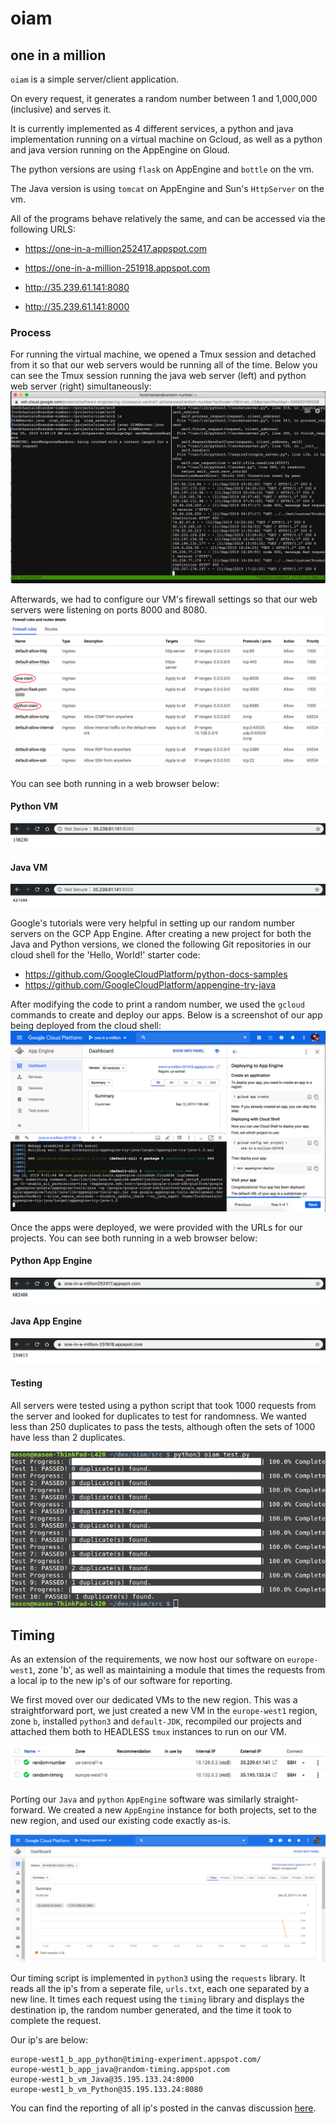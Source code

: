# oiam
## one in a million

`oiam` is a simple server/client application. 

On every request, it generates a random number between 1 and 1,000,000 (inclusive) and serves it.

It is currently implemented as 4 different services, a python and java
implementation running on a virtual machine on Gcloud, as well as a python and java version running on the AppEngine on Gloud.

The python versions are using `flask` on AppEngine and `bottle` on the vm.

The Java version is using `tomcat` on AppEngine and Sun's `HttpServer` on the vm.

All of the programs behave relatively the same, and can be accessed via
the following URLS:

* https://one-in-a-million252417.appspot.com

* https://one-in-a-million-251918.appspot.com

* http://35.239.61.141:8080

* http://35.239.61.141:8000

### Process

For running the virtual machine, we opened a Tmux session and detached from it so that our web servers would be running all of the time. Below you can see the Tmux session running the java web server (left) and python web server (right) simultaneously:
![tmux](screenshots/tmux.png)


Afterwards, we had to configure our VM's firewall settings so that our web servers were listening on ports 8000 and 8080. 
![firewall](screenshots/firewall.png)

You can see both running in a web browser below:
#### Python VM
![python vm](screenshots/python-vm.png)
#### Java VM
![java vm](screenshots/java-vm.png)

Google's tutorials were very helpful in setting up our random number servers on the GCP App Engine. After creating a new project for both the Java and Python versions, we cloned the following Git repositories in our cloud shell for the 'Hello, World!' starter code:
* https://github.com/GoogleCloudPlatform/python-docs-samples
* https://github.com/GoogleCloudPlatform/appengine-try-java

After modifying the code to print a random number, we used the `gcloud` commands to create and deploy our apps. Below is a screenshot of our app being deployed from the cloud shell:
![tutorial](screenshots/tutorial.png)

Once the apps were deployed, we were provided with the URLs for our projects. You can see both running in a web browser below:
#### Python App Engine
![python ae](screenshots/python-ae.png)
#### Java App Engine
![java ae](screenshots/java-ae.png)
#### Testing
All servers were tested using a python script that took 1000 requests
from the server and looked for duplicates to test for randomness. We
wanted less than 250 duplicates to pass the tests, although often
the sets of 1000 have less than 2 duplicates.

![testing](screenshots/testshot.png)

## Timing
As an extension of the requirements, we now host our software on
`europe-west1`, zone 'b', as well as maintaining a module that times the 
requests from a local ip to the new ip's of our software for reporting.

We first moved over our dedicated VMs to the new region.  This was a straightforward port, we just created a new VM in the `europe-west1` region, zone `b`, installed `python3` and `default-JDK`, recompiled our projects and attached them both to HEADLESS `tmux` instances to run on our VM.

![timing vm](screenshots/vm-regions.png)

Porting our `Java` and `python` `AppEngine` software was similarly straight-forward.  We created a new `AppEngine` instance for both projects, set to the new region, and used our existing code exactly as-is.

![app engine region change](screenshots/AppEngine.png)

Our timing script is implemented in `python3` using the `requests` library. It reads all the ip's from a seperate file, `urls.txt`, each one separated by a
new line. It times each request using the `timing` library and displays the
destination ip, the random number generated, and the time it took to complete the request.

Our ip's are below:
```
europe-west1_b_app_python@timing-experiment.appspot.com/
europe-west1_b_app_java@random-timing.appspot.com
europe-west1_b_vm_Java@35.195.133.24:8000
europe-west1_b_vm_Python@35.195.133.24:8080
```

You can find the reporting of all ip's posted in the canvas discussion [here](src/Timing/TimingResults.txt).


